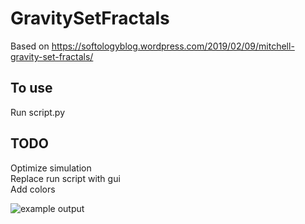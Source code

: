 # GravitySetFractals

Based on https://softologyblog.wordpress.com/2019/02/09/mitchell-gravity-set-fractals/ 

## To use

Run script.py


## TODO
Optimize simulation  
Replace run script with gui  
Add colors

![example output](https://github.com/jamo1011/GravitySetFractals/blob/main/results/13130.538487434387.png)
